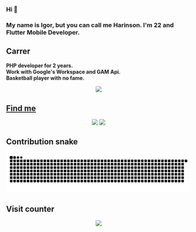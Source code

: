 ### Hi 👋

### My name is Igor, but you can call me Harinson. I'm 22 and Flutter Mobile Developer.
##
 

## Carrer
**PHP developer for 2 years.** <br/>
**Work with Google's Workspace and GAM Api.** <br/>
**Basketball player with no fame.** <br/>


 <div align="center">
  <a href="https://github.com/Harinson">
  <img height="180em" src="https://github-readme-stats.vercel.app/api?username=Harinson&show_icons=true&theme=dracula&include_all_commits=true&count_private=true"/>
 
</div>


 

 ## Find me
<div align="center"> 
 <a href="https://www.instagram.com/igorharinson/" target="_blank"><img src="https://img.shields.io/badge/-Instagram-%23E4405F?style=for-the-badge&logo=instagram&logoColor=white" target="_blank"></a>
  <a href="https://www.linkedin.com/in/igorharinson/" target="_blank"><img src="https://img.shields.io/badge/-LinkedIn-%230077B5?style=for-the-badge&logo=linkedin&logoColor=white" target="_blank"></a> 
</div>

  
 ## Contribution snake
   ![Snake animation](https://github.com/Harinson/Harinson/blob/output/github-contribution-grid-snake.svg)
 ## Visit counter<br>
 <p align="center"> 
   <img alingn="center" src="https://profile-counter.glitch.me/Harinson/count.svg" />
 </p>

</p>
